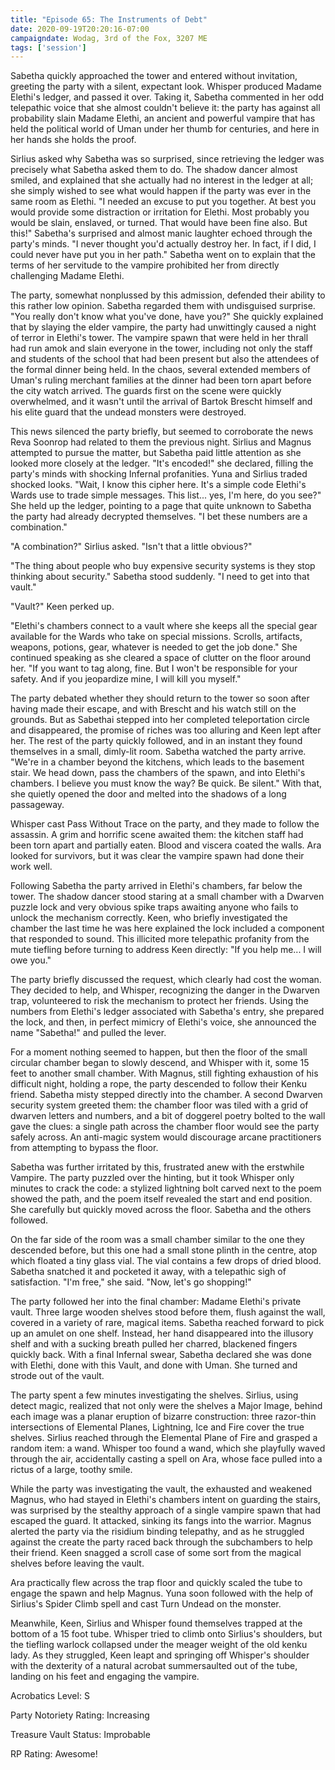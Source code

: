 ```yaml
---
title: "Episode 65: The Instruments of Debt"
date: 2020-09-19T20:20:16-07:00
campaigndate: Wodag, 3rd of the Fox, 3207 ME
tags: ['session']
---
```


Sabetha quickly approached the tower and entered without invitation, greeting the party with a silent, expectant look. Whisper produced Madame Elethi's ledger, and passed it over. Taking it, Sabetha commented in her odd telepathic voice that she almost couldn't believe it: the party has against all probability slain Madame Elethi, an ancient and powerful vampire that has held the political world of Uman under her thumb for centuries, and here in her hands she holds the proof.

Sirlius asked why Sabetha was so surprised, since retrieving the ledger was precisely what Sabetha asked them to do. The shadow dancer almost smiled, and explained that she actually had no interest in the ledger at all; she simply wished to see what would happen if the party was ever in the same room as Elethi. "I needed an excuse to put you together. At best you would provide some distraction or irritation for Elethi. Most probably you would be slain, enslaved, or turned. That would have been fine also. But this!" Sabetha's surprised and almost manic laughter echoed through the party's minds. "I never thought you'd actually destroy her. In fact, if I did, I could never have put you in her path." Sabetha went on to explain that the terms of her servitude to the vampire prohibited her from directly challenging Madame Elethi.

The party, somewhat nonplussed by this admission, defended their ability to this rather low opinion. Sabetha regarded them with undisguised surprise. "You really don't know what you've done, have you?" She quickly explained that by slaying the elder vampire, the party had unwittingly caused a night of terror in Elethi's tower. The vampire spawn that were held in her thrall had run amok and slain everyone in the tower, including not only the staff and students of the school that had been present but also the attendees of the formal dinner being held. In the chaos, several extended members of Uman's ruling merchant families at the dinner had been torn apart before the city watch arrived. The guards first on the scene were quickly overwhelmed, and it wasn't until the arrival of Bartok Brescht himself and his elite guard that the undead monsters were destroyed.

This news silenced the party briefly, but seemed to corroborate the news Reva Soonrop had related to them the previous night. Sirlius and Magnus attempted to pursue the matter, but Sabetha paid little attention as she looked more closely at the ledger. "It's encoded!" she declared, filling the party's minds with shocking Infernal profanities. Yuna and Sirlius traded shocked looks. "Wait, I know this cipher here. It's a simple code Elethi's Wards use to trade simple messages. This list... yes, I'm here, do you see?" She held up the ledger, pointing to a page that quite unknown to Sabetha the party had already decrypted themselves. "I bet these numbers are a combination." 

"A combination?" Sirlius asked. "Isn't that a little obvious?"

"The thing about people who buy expensive security systems is they stop thinking about security." Sabetha stood suddenly. "I need to get into that vault."

"Vault?" Keen perked up.

"Elethi's chambers connect to a vault where she keeps all the special gear available for the Wards who take on special missions. Scrolls, artifacts, weapons, potions, gear, whatever is needed to get the job done." She continued speaking as she cleared a space of clutter on the floor around her. "If you want to tag along, fine. But I won't be responsible for your safety. And if you jeopardize mine, I will kill you myself."

The party debated whether they should return to the tower so soon after having made their escape, and with Brescht and his watch still on the grounds. But as Sabethai stepped into her completed teleportation circle and disappeared, the promise of riches was too alluring and Keen lept after her. The rest of the party quickly followed, and in an instant they found themselves in a small, dimly-lit room. Sabetha watched the party arrive. "We're in a chamber beyond the kitchens, which leads to the basement stair. We head down, pass the chambers of the spawn, and into Elethi's chambers. I believe you must know the way? Be quick. Be silent." With that, she quietly opened the door and melted into the shadows of a long passageway.

Whisper cast Pass Without Trace on the party, and they made to follow the assassin. A grim and horrific scene awaited them: the kitchen staff had been torn apart and partially eaten. Blood and viscera coated the walls. Ara looked for survivors, but it was clear the vampire spawn had done their work well.

Following Sabetha the party arrived in Elethi's chambers, far below the tower. The shadow dancer stood staring at a small chamber with a Dwarven puzzle lock and very obvious spike traps awaiting anyone who fails to unlock the mechanism correctly. Keen, who briefly investigated the chamber the last time he was here explained the lock included a component that responded to sound. This illicited more telepathic profanity from the mute tiefling before turning to address Keen directly: "If you help me... I will owe you." 

The party briefly discussed the request, which clearly had cost the woman. They decided to help, and Whisper, recognizing the danger in the Dwarven trap, volunteered to risk the mechanism to protect her friends. Using the numbers from Elethi's ledger associated with Sabetha's entry, she prepared the lock, and then, in perfect mimicry of Elethi's voice, she announced the name "Sabetha!" and pulled the lever.

For a moment nothing seemed to happen, but then the floor of the small circular chamber began to slowly descend, and Whisper with it, some 15 feet to another small chamber. With Magnus, still fighting exhaustion of his difficult night, holding a rope, the party descended to follow their Kenku friend. Sabetha misty stepped directly into the chamber. A second Dwarven security system greeted them: the chamber floor was tiled with a grid of dwarven letters and numbers, and a bit of doggerel poetry bolted to the wall gave the clues: a single path across the chamber floor would see the party safely across. An anti-magic system would discourage arcane practitioners from attempting to bypass the floor.

Sabetha was further irritated by this, frustrated anew with the erstwhile Vampire. The party puzzled over the hinting, but it took Whisper only minutes to crack the code: a stylized lightning bolt carved next to the poem showed the path, and the poem itself revealed the start and end position. She carefully but quickly moved across the floor. Sabetha and the others followed.

On the far side of the room was a small chamber similar to the one they descended before, but this one had a small stone plinth in the centre, atop which floated a tiny glass vial. The vial contains a few drops of dried blood. Sabetha snatched it and pocketed it away, with a telepathic sigh of satisfaction. "I'm free," she said. "Now, let's go shopping!"

The party followed her into the final chamber: Madame Elethi's private vault. Three large wooden shelves stood before them, flush against the wall, covered in a variety of rare, magical items. Sabetha reached forward to pick up an amulet on one shelf. Instead, her hand disappeared into the illusory shelf and with a sucking breath pulled her charred, blackened fingers quickly back. With a final Infernal swear, Sabetha declared she was done with Elethi, done with this Vault, and done with Uman. She turned and strode out of the vault.

The party spent a few minutes investigating the shelves. Sirlius, using detect magic, realized that not only were the shelves a Major Image, behind each image was a planar eruption of bizarre construction: three razor-thin intersections of Elemental Planes, Lightning, Ice and Fire cover the true shelves. Sirlius reached through the Elemental Plane of Fire and grasped a random item: a wand. Whisper too found a wand, which she playfully waved through the air, accidentally casting a spell on Ara, whose face pulled into a rictus of a large, toothy smile.

While the party was investigating the vault, the exhausted and weakened Magnus, who had stayed in Elethi's chambers intent on guarding the stairs, was surprised by the stealthy approach of a single vampire spawn that had escaped the guard. It attacked, sinking its fangs into the warrior. Magnus alerted the party via the risidium binding telepathy, and as he struggled against the create the party raced back through the subchambers to help their friend. Keen snagged a scroll case of some sort from the magical shelves before leaving the vault.

Ara practically flew across the trap floor and quickly scaled the tube to engage the spawn and help Magnus. Yuna soon followed with the help of Sirlius's Spider Climb spell and cast Turn Undead on the monster.

Meanwhile, Keen, Sirlius and Whisper found themselves trapped at the bottom of a 15 foot tube. Whisper tried to climb onto Sirlius's shoulders, but the tiefling warlock collapsed under the meager weight of the old kenku lady. As they struggled, Keen leapt and springing off Whisper's shoulder with the dexterity of a natural acrobat summersaulted out of the tube, landing on his feet and engaging the vampire.


Acrobatics Level: S

Party Notoriety Rating: Increasing

Treasure Vault Status:  Improbable

RP Rating: Awesome!
